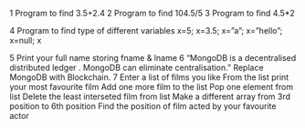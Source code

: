 1 Program to find 3.5+2.4
2 Program to find 104.5/5
3 Program to find 4.5*2

4 Program to find type of different variables
x=5;
x=3.5;
x=”a”;
x=”hello”;
x=null;
x

5 Print your full name storing fname & lname
6 “MongoDB is a decentralised distributed ledger . MongoDB can eliminate centralisation.”
Replace MongoDB with Blockchain.
7 Enter a list of films you like
From the list print your most favourite film
Add one more film to the list
Pop one element from list
Delete the least interseted film from list
Make a different array from 3rd position to 6th position
Find the position of film acted by your favourite actor
